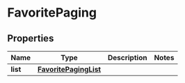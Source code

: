 # FavoritePaging

## Properties
Name | Type | Description | Notes
------------ | ------------- | ------------- | -------------
**list** | [**FavoritePagingList**](FavoritePagingList.md) |  | 
